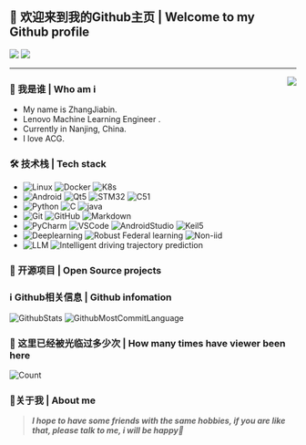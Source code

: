 ## 👋 欢迎来到我的Github主页 | Welcome to my Github profile

![](https://img.shields.io/github/followers/yolumia?style=social)
![](https://img.shields.io/github/stars/yolumia?style=social)

---
<img align="right" src="https://cdn.jsdelivr.net/gh/mouyase/mouyase@master/image/cover.jpg" />

### 🥰 我是谁 | Who am i

- My name is ZhangJiabin.
- Lenovo Machine Learning Engineer .
- Currently in Nanjing, China.
- I love ACG.

### 🛠 技术栈 | Tech stack

- ![Linux](https://img.shields.io/badge/Linux-333333?style=flat&logo=Linux&logoColor=FCC624)
![Docker](https://img.shields.io/badge/Docker-333333?style=flat&logo=docker&logoColor=2496ED)
![K8s](https://img.shields.io/badge/K8s-333333?style=flat&logo=K8s&logoColor=2496ED)
- ![Android](https://img.shields.io/badge/Android-333333?style=flat&logo=Android&logoColor=57DF1E)
![Qt5](https://img.shields.io/badge/Qt5-333333?style=flat&logo=Qt&logoColor=37DF1E)
![STM32](https://img.shields.io/badge/STM32-333333?style=flat&logo=STM32&logoColor=E34F26)
![C51](https://img.shields.io/badge/C51-333333?style=flat&logo=mcu&logoColor=1572B6)
- ![Python](https://img.shields.io/badge/Python-333333?style=flat&logo=Python&logoColor=FFFF01)
![C](https://img.shields.io/badge/C/C++-333333?style=flat&logo=C&logoColor=FFFFFF)
![java](https://img.shields.io/badge/Java-333333?style=flat&logo=java&logoColor=003B57)
- ![Git](https://img.shields.io/badge/Git-333333?style=flat&logo=git&logoColor=F05032)
![GitHub](https://img.shields.io/badge/GitHub-333333?style=flat&logo=github&logoColor=81717)
![Markdown](https://img.shields.io/badge/Markdown-333333?style=flat&logo=markdown&logoColor=9F9F9F)
- ![PyCharm](https://img.shields.io/badge/PyCharm-333333?style=flat&logo=PyCharm&logoColor=009797)
![VSCode](https://img.shields.io/badge/VSCode-333333?style=flat&logo=visualstudiocode&logoColor=007ACC)
![AndroidStudio](https://img.shields.io/badge/Android_Studio-333333?style=flat&logo=AndroidStudio&logoColor=57DF1E)
![Keil5](https://img.shields.io/badge/Keil5-333333?style=flat&logo=keil5&logoColor=31A8FF)
- ![Deeplearning](https://img.shields.io/badge/Deeplearning-333333?style=flat&logo=Deeplearning&logoColor=000000)
![Robust Federal learning](https://img.shields.io/badge/Robust_Federal_Learning-333333?style=flat&logo=FL&logoColor=000000)
![Non-iid](https://img.shields.io/badge/Non_iid-333333?style=flat&logo=Non-iid&logoColor=000000)
- ![LLM](https://img.shields.io/badge/GML-333333?style=flat&logo=GML&logoColor=000000)
![Intelligent driving trajectory prediction](https://img.shields.io/badge/Intelligent_driving_trajectory_prediction-333333?style=flat&logo=GML&logoColor=000000)


### 📂 开源项目 | Open Source projects


### ℹ️ Github相关信息 | Github infomation

![GithubStats](https://github-profile-summary-cards.vercel.app/api/cards/stats?username=yolumia&theme=github)
![GithubMostCommitLanguage](https://github-profile-summary-cards.vercel.app/api/cards/most-commit-language?username=yolumia&theme=github)

### 🔢 这里已经被光临过多少次 | How many times have viewer been here
![Count](https://count.getloli.com/get/@yolumia?theme=gelbooru)

### 💖关于我 | About me
<!--
![Weibo]()
![Steam]()
![Xbox]()
![PlayStation]()
![Twitter]()
![Telegram]()
-->
> ***I hope to have some friends with the same hobbies, if you are like that, please talk to me, i will be happy🥳***
